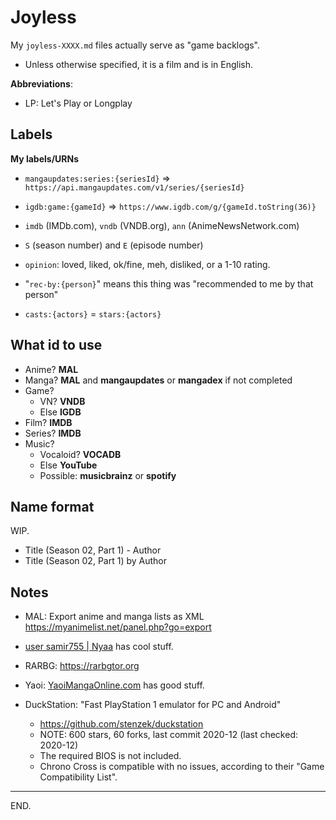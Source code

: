 # Joyless

My `joyless-XXXX.md` files actually serve as "game backlogs".

- Unless otherwise specified, it is a film and is in English.

**Abbreviations**:
- LP: Let's Play or Longplay


Labels
-------

**My labels/URNs**

- `mangaupdates:series:{seriesId}` => `https://api.mangaupdates.com/v1/series/{seriesId}`

- `igdb:game:{gameId}` => `https://www.igdb.com/g/{gameId.toString(36)}`

- `imdb` (IMDb.com), `vndb` (VNDB.org), `ann` (AnimeNewsNetwork.com)

- `S` (season number) and `E` (episode number)

- `opinion`: loved, liked, ok/fine, meh, disliked, or a 1-10 rating.

- "`rec-by:{person}`" means this thing was "recommended to me by that person"

- `casts:{actors}` = `stars:{actors}`


What id to use
---------------

- Anime? **MAL**
- Manga? **MAL** and **mangaupdates** or **mangadex** if not completed
- Game?
    - VN? **VNDB**
    - Else **IGDB**
- Film? **IMDB**
- Series? **IMDB**
- Music?
    - Vocaloid? **VOCADB**
    - Else **YouTube**
    - Possible: **musicbrainz** or **spotify**


Name format
------------
WIP.

- Title (Season 02, Part 1) - Author
- Title (Season 02, Part 1) by Author


Notes
------

- MAL: Export anime and manga lists as XML https://myanimelist.net/panel.php?go=export

- [user samir755 | Nyaa](https://nyaa.si/user/samir755) has cool stuff.

- RARBG: https://rarbgtor.org

- Yaoi: [YaoiMangaOnline.com](https://yaoimangaonline.com) has good stuff.

- DuckStation: "Fast PlayStation 1 emulator for PC and Android"
  * https://github.com/stenzek/duckstation
  * NOTE: 600 stars, 60 forks, last commit 2020-12 (last checked: 2020-12)
  * The required BIOS is not included.
  * Chrono Cross is compatible with no issues, according to their "Game Compatibility List".

---

END.
